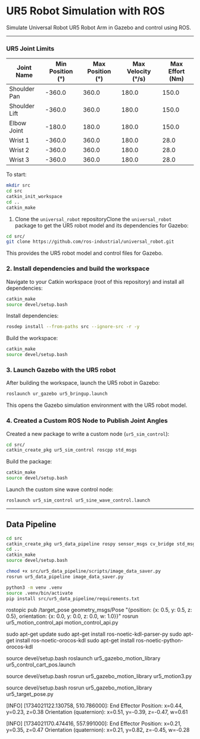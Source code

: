 # UR5 Robot Simulation with ROS

Simulate Universal Robot UR5 Robot Arm in Gazebo and control using ROS.

---

### UR5 Joint Limits

| Joint Name | Min Position (°) | Max Position (°) | Max Velocity (°/s) | Max Effort (Nm) | 
| --- | --- | --- | --- | --- | 
| Shoulder Pan | -360.0 | 360.0 | 180.0 | 150.0 | 
| Shoulder Lift | -360.0 | 360.0 | 180.0 | 150.0 | 
| Elbow Joint | -180.0 | 180.0 | 180.0 | 150.0 | 
| Wrist 1 | -360.0 | 360.0 | 180.0 | 28.0 | 
| Wrist 2 | -360.0 | 360.0 | 180.0 | 28.0 | 
| Wrist 3 | -360.0 | 360.0 | 180.0 | 28.0 | 

To start:

```bash
mkdir src
cd src
catkin_init_workspace
cd ..
catkin_make
```

1. Clone the `universal_robot` repositoryClone the `universal_robot` package to get the UR5 robot model and its dependencies for Gazebo:

```bash
cd src/
git clone https://github.com/ros-industrial/universal_robot.git
```

This provides the UR5 robot model and control files for Gazebo.

### 2. Install dependencies and build the workspace 

Navigate to your Catkin workspace (root of this repository) and install all dependencies:


```bash
catkin_make
source devel/setup.bash
```

Install dependencies:


```bash
rosdep install --from-paths src --ignore-src -r -y
```

Build the workspace:


```bash
catkin_make
source devel/setup.bash
```

### 3. Launch Gazebo with the UR5 robot 

After building the workspace, launch the UR5 robot in Gazebo:


```bash
roslaunch ur_gazebo ur5_bringup.launch
```

This opens the Gazebo simulation environment with the UR5 robot model.

### 4. Created a Custom ROS Node to Publish Joint Angles 
Created a new package to write a custom node (`ur5_sim_control`):

```bash
cd src/
catkin_create_pkg ur5_sim_control roscpp std_msgs
```

Build the package:


```bash
catkin_make
source devel/setup.bash
```

Launch the custom sine wave control node:


```bash
roslaunch ur5_sim_control ur5_sine_wave_control.launch
```

---

## Data Pipeline

```bash
cd src
catkin_create_pkg ur5_data_pipeline rospy sensor_msgs cv_bridge std_msgs
cd ..
catkin_make
source devel/setup.bash
```


```bash
chmod +x src/ur5_data_pipeline/scripts/image_data_saver.py
rosrun ur5_data_pipeline image_data_saver.py
```


```bash
python3 -m venv .venv
source .venv/bin/activate
pip install src/ur5_data_pipeline/requirements.txt 
```

rostopic pub /target_pose geometry_msgs/Pose "{position: {x: 0.5, y: 0.5, z: 0.5}, orientation: {x: 0.0, y: 0.0, z: 0.0, w: 1.0}}"
rosrun ur5_motion_control_api motion_control_api.py


sudo apt-get update
sudo apt-get install ros-noetic-kdl-parser-py
sudo apt-get install ros-noetic-orocos-kdl
sudo apt-get install ros-noetic-python-orocos-kdl





source devel/setup.bash
roslaunch ur5_gazebo_motion_library ur5_control_cart_pos.launch


source devel/setup.bash
rosrun ur5_gazebo_motion_library ur5_motion3.py


source devel/setup.bash
rosrun ur5_gazebo_motion_library ur5_target_pose.py





[INFO] [1734021122.130758, 510.786000]: End Effector Position: x=0.44, y=0.23, z=0.38
Orientation (quaternion): x=0.51, y=-0.39, z=-0.47, w=0.61


[INFO] [1734021170.474416, 557.991000]: End Effector Position: x=0.21, y=0.35, z=0.47
Orientation (quaternion): x=0.21, y=0.82, z=-0.45, w=-0.28